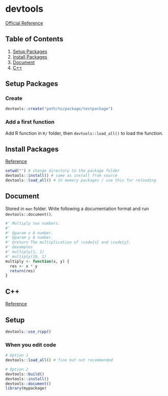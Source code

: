 # devtools
[Official Reference](http://r-pkgs.had.co.nz/)

## Table of Contents
1. [Setup Packages](#setup-packages)
2. [Install Packages](#install-packages)
3. [Document](#document)
4. [C++](#c++)


## Setup Packages
### Create
```r
devtools::create("path/to/package/testpackage")
```

### Add a first function
Add R function in `R/` folder, then `devtools::load_all()` to load the function.

## Install Packages
[Reference](http://r-pkgs.had.co.nz/package.html#package)
```r
setwd("") # change directory to the package folder
devtools::install() # same as install from source
devtools::load_all() # In memory packages / use this for reloading
```

## Document
Stored in `man` folder. Write following a documentation format and run `devtools::document()`.
```r
#' Multiply two numbers.
#' 
#' @param x A number.
#' @param y A number.
#' @return The multiplication of \code{x} and \code{y}.
#' @examples
#' multiply(1, 1)
#' multiply(10, 1)
multiply <- function(x, y) {
  res <- x * y
  return(res)
}
```

## C++
[Reference](http://r-pkgs.had.co.nz/src.html)

## Setup
```r
devtools::use_rcpp()
```

### When you edit code
```r
# Option 1
devtools::load_all() # fine but not recommended

# Option 2
devtools::build()
devtools::install()
devtools::document()
library(mypackage)
```
